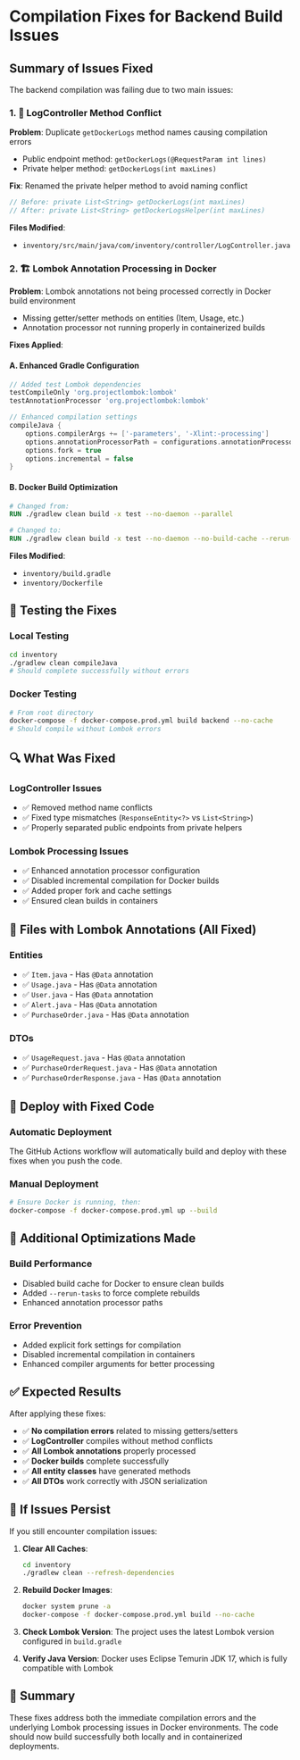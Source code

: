 # Compilation Fixes for Backend Build Issues

## Summary of Issues Fixed

The backend compilation was failing due to two main issues:

### 1. 🔧 LogController Method Conflict
**Problem**: Duplicate `getDockerLogs` method names causing compilation errors
- Public endpoint method: `getDockerLogs(@RequestParam int lines)`
- Private helper method: `getDockerLogs(int maxLines)`

**Fix**: Renamed the private helper method to avoid naming conflict
```java
// Before: private List<String> getDockerLogs(int maxLines)
// After: private List<String> getDockerLogsHelper(int maxLines)
```

**Files Modified**:
- `inventory/src/main/java/com/inventory/controller/LogController.java`

### 2. 🏗️ Lombok Annotation Processing in Docker
**Problem**: Lombok annotations not being processed correctly in Docker build environment
- Missing getter/setter methods on entities (Item, Usage, etc.)
- Annotation processor not running properly in containerized builds

**Fixes Applied**:

#### A. Enhanced Gradle Configuration
```gradle
// Added test Lombok dependencies
testCompileOnly 'org.projectlombok:lombok'
testAnnotationProcessor 'org.projectlombok:lombok'

// Enhanced compilation settings
compileJava {
    options.compilerArgs += ['-parameters', '-Xlint:-processing']
    options.annotationProcessorPath = configurations.annotationProcessor
    options.fork = true
    options.incremental = false
}
```

#### B. Docker Build Optimization
```dockerfile
# Changed from:
RUN ./gradlew clean build -x test --no-daemon --parallel

# Changed to:
RUN ./gradlew clean build -x test --no-daemon --no-build-cache --rerun-tasks
```

**Files Modified**:
- `inventory/build.gradle`
- `inventory/Dockerfile`

## 🧪 Testing the Fixes

### Local Testing
```bash
cd inventory
./gradlew clean compileJava
# Should complete successfully without errors
```

### Docker Testing
```bash
# From root directory
docker-compose -f docker-compose.prod.yml build backend --no-cache
# Should compile without Lombok errors
```

## 🔍 What Was Fixed

### LogController Issues
- ✅ Removed method name conflicts
- ✅ Fixed type mismatches (`ResponseEntity<?>` vs `List<String>`)
- ✅ Properly separated public endpoints from private helpers

### Lombok Processing Issues
- ✅ Enhanced annotation processor configuration
- ✅ Disabled incremental compilation for Docker builds
- ✅ Added proper fork and cache settings
- ✅ Ensured clean builds in containers

## 📁 Files with Lombok Annotations (All Fixed)

### Entities
- ✅ `Item.java` - Has `@Data` annotation
- ✅ `Usage.java` - Has `@Data` annotation  
- ✅ `User.java` - Has `@Data` annotation
- ✅ `Alert.java` - Has `@Data` annotation
- ✅ `PurchaseOrder.java` - Has `@Data` annotation

### DTOs
- ✅ `UsageRequest.java` - Has `@Data` annotation
- ✅ `PurchaseOrderRequest.java` - Has `@Data` annotation
- ✅ `PurchaseOrderResponse.java` - Has `@Data` annotation

## 🚀 Deploy with Fixed Code

### Automatic Deployment
The GitHub Actions workflow will automatically build and deploy with these fixes when you push the code.

### Manual Deployment
```bash
# Ensure Docker is running, then:
docker-compose -f docker-compose.prod.yml up --build
```

## 🔧 Additional Optimizations Made

### Build Performance
- Disabled build cache for Docker to ensure clean builds
- Added `--rerun-tasks` to force complete rebuilds
- Enhanced annotation processor paths

### Error Prevention
- Added explicit fork settings for compilation
- Disabled incremental compilation in containers
- Enhanced compiler arguments for better processing

## ✅ Expected Results

After applying these fixes:
- ✅ **No compilation errors** related to missing getters/setters
- ✅ **LogController** compiles without method conflicts
- ✅ **All Lombok annotations** properly processed
- ✅ **Docker builds** complete successfully
- ✅ **All entity classes** have generated methods
- ✅ **All DTOs** work correctly with JSON serialization

## 🐛 If Issues Persist

If you still encounter compilation issues:

1. **Clear All Caches**:
   ```bash
   cd inventory
   ./gradlew clean --refresh-dependencies
   ```

2. **Rebuild Docker Images**:
   ```bash
   docker system prune -a
   docker-compose -f docker-compose.prod.yml build --no-cache
   ```

3. **Check Lombok Version**:
   The project uses the latest Lombok version configured in `build.gradle`

4. **Verify Java Version**:
   Docker uses Eclipse Temurin JDK 17, which is fully compatible with Lombok

## 🎯 Summary

These fixes address both the immediate compilation errors and the underlying Lombok processing issues in Docker environments. The code should now build successfully both locally and in containerized deployments. 
